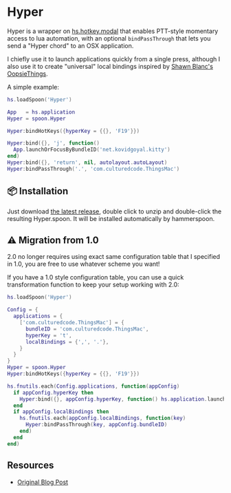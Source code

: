 # Hyper

Hyper is a wrapper on
[hs.hotkey.modal](https://www.hammerspoon.org/docs/hs.hotkey.modal) that
enables PTT-style momentary access to lua automation, with an optional
`bindPassThrough` that lets you send a "Hyper chord" to an OSX application.

I chiefly use it to launch applications quickly from a single press, although I
also use it to create "universal" local bindings inspired by [Shawn Blanc's
OopsieThings](https://thesweetsetup.com/oopsiethings-applescript-for-things-on-mac/).

A simple example:

```lua
hs.loadSpoon('Hyper')

App   = hs.application
Hyper = spoon.Hyper

Hyper:bindHotKeys({hyperKey = {{}, 'F19'}})

Hyper:bind({}, 'j', function()
  App.launchOrFocusByBundleID('net.kovidgoyal.kitty')
end)
Hyper:bind({}, 'return', nil, autolayout.autoLayout)
Hyper:bindPassThrough('.', 'com.culturedcode.ThingsMac')
```

## 📦 Installation

Just download [the latest release](https://github.com/evantravers/Hyper.spoon/releases/latest/download/Hyper.spoon.zip), double click to unzip and double-click the resulting Hyper.spoon. It will be installed automatically by hammerspoon.

## ⚠ Migration from 1.0

2.0 no longer requires using exact same configuration table that I specified in
1.0, you are free to use whatever scheme you want!

If you have a 1.0 style configuration table, you can use a quick transformation
function to keep your setup working with 2.0:

```lua
hs.loadSpoon('Hyper')

Config = {
  applications = {
    ['com.culturedcode.ThingsMac'] = {
      bundleID = 'com.culturedcode.ThingsMac',
      hyperKey = 't',
      localBindings = {',', '.'},
    }
  }
}
Hyper = spoon.Hyper
Hyper:bindHotKeys({hyperKey = {{}, 'F19'}})

hs.fnutils.each(Config.applications, function(appConfig)
  if appConfig.hyperKey then
    Hyper:bind({}, appConfig.hyperKey, function() hs.application.launchOrFocusByBundleID(appConfig.bundleID) end)
  end
  if appConfig.localBindings then
    hs.fnutils.each(appConfig.localBindings, function(key)
      Hyper:bindPassThrough(key, appConfig.bundleID)
    end)
  end
end)
```

## Resources

- [Original Blog Post](http://evantravers.com/articles/2020/06/08/hammerspoon-a-better-better-hyper-key/)
